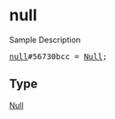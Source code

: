 # null

Sample Description

<pre>
<a href="../constructor/null.md">null</a>#56730bcc = <a href="../type/Null.md">Null</a>;
</pre>

## Type

<a href="../type/Null.md">Null</a>
